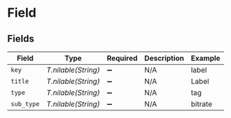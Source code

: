 # Field


## Fields

| Field               | Type                | Required            | Description         | Example             |
| ------------------- | ------------------- | ------------------- | ------------------- | ------------------- |
| `key`               | *T.nilable(String)* | :heavy_minus_sign:  | N/A                 | label               |
| `title`             | *T.nilable(String)* | :heavy_minus_sign:  | N/A                 | Label               |
| `type`              | *T.nilable(String)* | :heavy_minus_sign:  | N/A                 | tag                 |
| `sub_type`          | *T.nilable(String)* | :heavy_minus_sign:  | N/A                 | bitrate             |